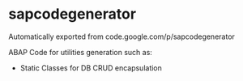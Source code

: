 # sapcodegenerator
Automatically exported from code.google.com/p/sapcodegenerator

ABAP Code for utilities generation such as:
- Static Classes for DB CRUD encapsulation
